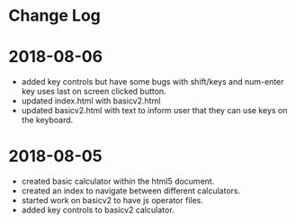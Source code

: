 # Change Log

# 2018-08-06
- added key controls but have some bugs with shift/keys and num-enter key uses last on screen clicked button.
- updated index.html with basicv2.html
- updated basicv2.html with text to inform user that they can use keys on the keyboard.

# 2018-08-05
- created basic calculator within the html5 document.
- created an index to navigate between different calculators.
- started work on basicv2 to have js operator files.
- added key controls to basicv2 calculator.